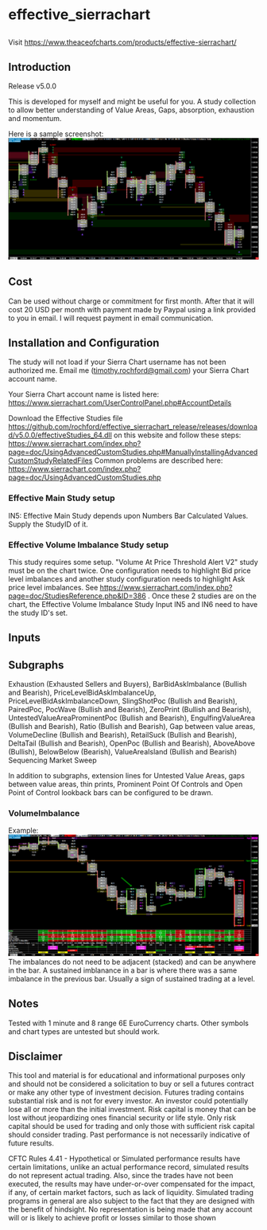 # effective_sierrachart

##

Visit https://www.theaceofcharts.com/products/effective-sierrachart/

## Introduction

Release v5.0.0

This is developed for myself and might be useful for you. A study collection to allow better understanding of Value Areas, Gaps, absorption, exhaustion and momentum.

Here is a sample screenshot: ![SCREENSHOT](http://github.com/rochford/effective_sierrachart_release/blob/main/docs/effective_main.png)

## Cost

Can be used without charge or commitment for first month. After that it will cost 20 USD per month with payment made by Paypal using a link provided to you in email. I will request payment in email communication. 

## Installation and Configuration

The study will not load if your Sierra Chart username has not been authorized me. Email me (timothy.rochford@gmail.com) your Sierra Chart account name. 

Your Sierra Chart account name is listed here: https://www.sierrachart.com/UserControlPanel.php#AccountDetails

Download the Effective Studies file https://github.com/rochford/effective_sierrachart_release/releases/download/v5.0.0/effectiveStudies_64.dll on this website and follow these steps: https://www.sierrachart.com/index.php?page=doc/UsingAdvancedCustomStudies.php#ManuallyInstallingAdvancedCustomStudyRelatedFiles 
Common problems are described here: https://www.sierrachart.com/index.php?page=doc/UsingAdvancedCustomStudies.php

### Effective Main Study setup

IN5: Effective Main Study depends upon Numbers Bar Calculated Values. Supply the StudyID of it.  

### Effective Volume Imbalance Study setup

This study requires some setup. "Volume At Price Threshold Alert V2" study must be on the chart twice. One configuration needs to highlight Bid price level imbalances and another study configuration needs to highlight Ask price level imbalances.
See https://www.sierrachart.com/index.php?page=doc/StudiesReference.php&ID=386 . Once these 2 studies are on the chart, the Effective Volume Imbalance Study Input IN5 and IN6 need to have the study ID's set. 

## Inputs

## Subgraphs

Exhaustion (Exhausted Sellers and Buyers),
BarBidAskImbalance (Bullish and Bearish),
PriceLevelBidAskImbalanceUp,
PriceLevelBidAskImbalanceDown,
SlingShotPoc (Bullish and Bearish),
PairedPoc,
PocWave (Bullish and Bearish),
ZeroPrint (Bullish and Bearish),
UntestedValueAreaProminentPoc (Bullish and Bearish),
EngulfingValueArea (Bullish and Bearish),
Ratio (Bullish and Bearish),
Gap between value areas,
VolumeDecline  (Bullish and Bearish),
RetailSuck (Bullish and Bearish),
DeltaTail  (Bullish and Bearish),
OpenPoc (Bullish and Bearish),
AboveAbove (Bullish),
BelowBelow (Bearish),
ValueAreaIsland (Bullish and Bearish)
Sequencing
Market Sweep


In addition to subgraphs, extension lines for Untested Value Areas, gaps between value areas, thin prints, Prominent Point Of Controls and Open Point of Control lookback bars can be configured to be drawn.

### VolumeImbalance

Example: ![SCREENSHOT](http://github.com/rochford/effective_sierrachart_release/blob/main/docs/volumeImbalance.png)
The imbalances do not need to be adjacent (stacked) and can be anywhere in the bar. 
A sustained imblanance in a bar is where there was a same imbalance in the previous bar. Usually a sign of sustained trading at a level.

## Notes

Tested with 1 minute and 8 range 6E EuroCurrency charts. Other symbols and chart types are untested but should work. 

## Disclaimer

This tool and material is for educational and informational purposes only and should not be considered a
solicitation to buy or sell a futures contract or make any other type of investment decision. Futures
trading contains substantial risk and is not for every investor. An investor could potentially lose all or
more than the initial investment. Risk capital is money that can be lost without jeopardizing ones
financial security or life style. Only risk capital should be used for trading and only those with sufficient
risk capital should consider trading. Past performance is not necessarily indicative of future results.

CFTC Rules 4.41 - Hypothetical or Simulated performance results have certain limitations, unlike an
actual performance record, simulated results do not represent actual trading. Also, since the trades have
not been executed, the results may have under-or-over compensated for the impact, if any, of certain
market factors, such as lack of liquidity. Simulated trading programs in general are also subject to the
fact that they are designed with the benefit of hindsight. No representation is being made that any
account will or is likely to achieve profit or losses similar to those shown

